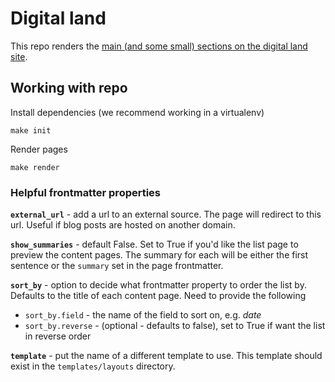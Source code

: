 # Digital land

This repo renders the [main (and some small) sections on the digital land site](https://digital-land.github.io/).

## Working with repo

Install dependencies (we recommend working in a virtualenv)

    make init

Render pages

    make render

### Helpful frontmatter properties

**`external_url`** - add a url to an external source. The page will redirect to this url. Useful if blog posts are hosted on another domain.

**`show_summaries`** - default False. Set to True if you'd like the list page to preview the content pages. The summary for each will be either the first sentence or the `summary` set in the page frontmatter.

**`sort_by`** - option to decide what frontmatter property to order the list by. Defaults to the title of each content page. Need to provide the following

* `sort_by.field` - the name of the field to sort on, e.g. _date_
* `sort_by.reverse` - (optional - defaults to false), set to True if want the list in reverse order 

**`template`** - put the name of a different template to use. This template should exist in the `templates/layouts` directory.